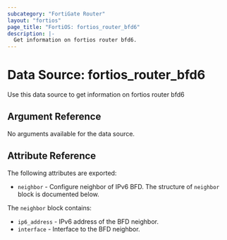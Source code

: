 ```yaml
---
subcategory: "FortiGate Router"
layout: "fortios"
page_title: "FortiOS: fortios_router_bfd6"
description: |-
  Get information on fortios router bfd6.
---
```


# Data Source: fortios_router_bfd6
Use this data source to get information on fortios router bfd6

## Argument Reference

No arguments available for the data source.

## Attribute Reference

The following attributes are exported:

* `neighbor` - Configure neighbor of IPv6 BFD. The structure of `neighbor` block is documented below.

The `neighbor` block contains:

* `ip6_address` - IPv6 address of the BFD neighbor.
* `interface` - Interface to the BFD neighbor.


